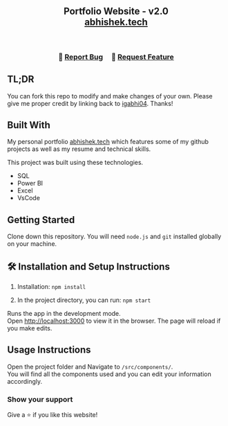 <h2 align="center">
  Portfolio Website - v2.0<br/>
  <a href="https://portfolioabhishek-tau.vercel.app/" target="_blank">abhishek.tech</a>
</h2>

<br/>

<center>

<!-- [![forthebadge](https://forthebadge.com/images/badges/built-with-love.svg)](https://forthebadge.com) &nbsp;
[![forthebadge](https://forthebadge.com/images/badges/made-with-javascript.svg)](https://forthebadge.com) &nbsp;
[![forthebadge](https://forthebadge.com/images/badges/open-source.svg)](https://forthebadge.com) &nbsp;
![GitHub Repo stars](https://img.shields.io/github/stars/igabhi04/Portfolio?color=red&logo=github&style=for-the-badge) &nbsp;
![GitHub forks](https://img.shields.io/github/forks/igabhi04/Portfolio?color=red&logo=github&style=for-the-badge) -->

</center>

<h3 align="center">
    🔹
    <a href="https://github.com/igabhi04/Portfolio/issues">Report Bug</a> &nbsp; &nbsp;
    🔹
    <a href="https://github.com/igabhi04/Portfolio/issues">Request Feature</a>
</h3>

## TL;DR

You can fork this repo to modify and make changes of your own. Please give me proper credit by linking back to [igabhi04](https://github.com/igabhi04/Portfolio). Thanks!

## Built With

My personal portfolio <a href="https://portfolioabhishek-tau.vercel.app/" target="_blank">abhishek.tech</a> which features some of my github projects as well as my resume and technical skills.<br/>

This project was built using these technologies.

- SQL
- Power BI
- Excel
- VsCode


## Getting Started

Clone down this repository. You will need `node.js` and `git` installed globally on your machine.

## 🛠 Installation and Setup Instructions

1. Installation: `npm install`

2. In the project directory, you can run: `npm start`

Runs the app in the development mode.\
Open [http://localhost:3000](http://localhost:3000) to view it in the browser.
The page will reload if you make edits.

## Usage Instructions

Open the project folder and Navigate to `/src/components/`. <br/>
You will find all the components used and you can edit your information accordingly.

### Show your support

Give a ⭐ if you like this website!